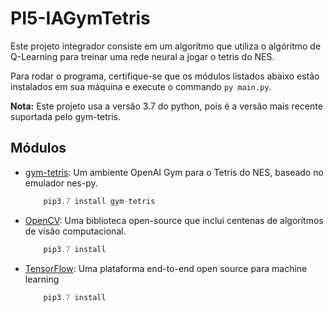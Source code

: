 # PI5-IAGymTetris

Este projeto integrador consiste em um algorítmo que utiliza o algóritmo de Q-Learning para treinar uma rede neural a jogar o tetris do NES.

Para rodar o programa, certifique-se que os módulos listados abaixo estão instalados em sua máquina e execute o commando `py main.py`.

**Nota:** Este projeto usa a versão 3.7 do python, pois é a versão mais recente suportada pelo gym-tetris.

## Módulos

* [gym-tetris](https://pypi.org/project/gym-tetris/): Um ambiente OpenAI Gym para o Tetris do NES, baseado no emulador nes-py.

    ```python
        pip3.7 install gym-tetris
    ```

* [OpenCV](https://pypi.org/project/opencv-python/): Uma biblioteca open-source que inclui centenas de algorítmos de visão computacional.

    ```python
        pip3.7 install
    ```

* [TensorFlow](https://www.tensorflow.org/install): Uma plataforma end-to-end open source para machine learning

    ```python
        pip3.7 install
    ```
